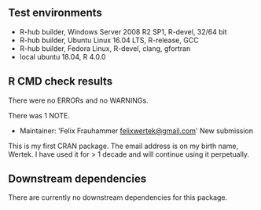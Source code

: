 ## Test environments
* R-hub builder, Windows Server 2008 R2 SP1, R-devel, 32/64 bit
* R-hub builder, Ubuntu Linux 16.04 LTS, R-release, GCC
* R-hub builder, Fedora Linux, R-devel, clang, gfortran
* local ubuntu 18.04, R 4.0.0

## R CMD check results
There were no ERRORs and no WARNINGs.

There was 1 NOTE.

  * Maintainer: 'Felix Frauhammer <felixwertek@gmail.com>'
  New submission
  
  This is my first CRAN package.
  The email address is on my birth name, Wertek. I have used it
  for > 1 decade and will continue using it perpetually.


## Downstream dependencies
There are currently no downstream dependencies for this package.
